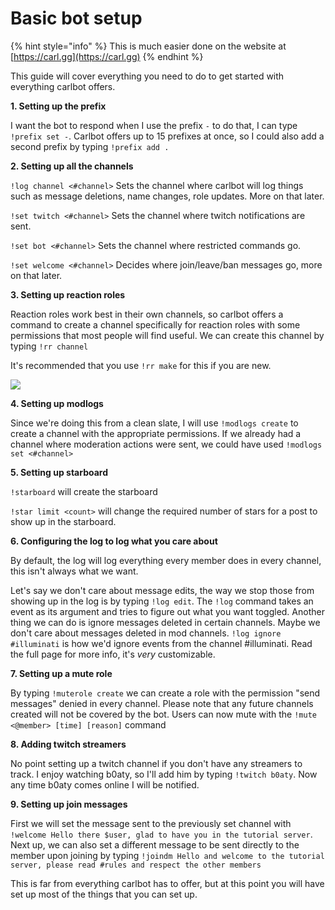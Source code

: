 # Basic bot setup

{% hint style="info" %}
This is much easier done on the website at [https://carl.gg](https://carl.gg)
{% endhint %}

This guide will cover everything you need to do to get started with everything carlbot offers.

**1. Setting up the prefix**

I want the bot to respond when I use the prefix `-` to do that, I can type `!prefix set -`. Carlbot offers up to 15 prefixes at once, so I could also add a second prefix by typing `!prefix add .`

**2. Setting up all the channels**

`!log channel <#channel>` Sets the channel where carlbot will log things such as message deletions, name changes, role updates. More on that later.

`!set twitch <#channel>` Sets the channel where twitch notifications are sent.

`!set bot <#channel>` Sets the channel where restricted commands go.

`!set welcome <#channel>` Decides where join/leave/ban messages go, more on that later.

**3. Setting up reaction roles**

Reaction roles work best in their own channels, so carlbot offers a command to create a channel specifically for reaction roles with some permissions that most people will find useful. We can create this channel by typing `!rr channel`

It's recommended that you use `!rr make` for this if you are new.

![](https://i.imgur.com/W2KAAPa.png)

**4. Setting up modlogs**

Since we're doing this from a clean slate, I will use `!modlogs create` to create a channel with the appropriate permissions. If we already had a channel where moderation actions were sent, we could have used `!modlogs set <#channel>`

**5. Setting up starboard**

`!starboard` will create the starboard

`!star limit <count>` will change the required number of stars for a post to show up in the starboard.

**6. Configuring the log to log what you care about**

By default, the log will log everything every member does in every channel, this isn't always what we want.

Let's say we don't care about message edits, the way we stop those from showing up in the log is by typing `!log edit`. The `!log` command takes an event as its argument and tries to figure out what you want toggled. Another thing we can do is ignore messages deleted in certain channels. Maybe we don't care about messages deleted in mod channels. `!log ignore #illuminati` is how we'd ignore events from the channel \#illuminati. Read the full page for more info, it's _very_ customizable.

**7. Setting up a mute role**

By typing `!muterole create` we can create a role with the permission "send messages" denied in every channel. Please note that any future channels created will not be covered by the bot. Users can now mute with the `!mute <@member> [time] [reason]` command

**8. Adding twitch streamers**

No point setting up a twitch channel if you don't have any streamers to track. I enjoy watching b0aty, so I'll add him by typing `!twitch b0aty`. Now any time b0aty comes online I will be notified.

**9. Setting up join messages**

First we will set the message sent to the previously set channel with `!welcome Hello there $user, glad to have you in the tutorial server`. Next up, we can also set a different message to be sent directly to the member upon joining by typing `!joindm Hello and welcome to the tutorial server, please read #rules and respect the other members`

This is far from everything carlbot has to offer, but at this point you will have set up most of the things that you can set up.

